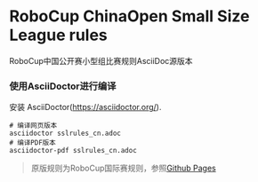 # RoboCup ChinaOpen Small Size League rules

RoboCup中国公开赛小型组比赛规则AsciiDoc源版本

<!-- ## 构建
The rules are automatically built on updates to the master branch and published to [Github Pages](https://robocup-ssl.github.io/ssl-rules/sslrules.html). There is also a [PDF-version](https://robocup-ssl.github.io/ssl-rules/sslrules.pdf). -->

### 使用AsciiDoctor进行编译
安装 AsciiDoctor(https://asciidoctor.org/).
```
# 编译网页版本
asciidoctor sslrules_cn.adoc
# 编译PDF版本
asciidoctor-pdf sslrules_cn.adoc
```

> 原版规则为RoboCup国际赛规则，参照[Github Pages](https://robocup-ssl.github.io/ssl-rules/sslrules.html)